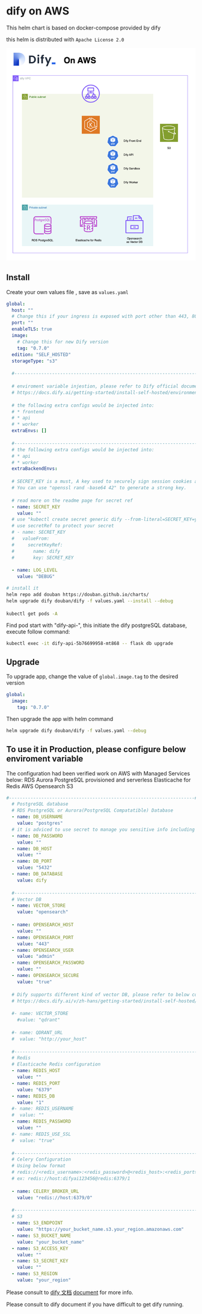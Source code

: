 # dify on AWS

This helm chart is based on docker-compose provided by dify

this helm is distributed with `Apache License 2.0`

![Deployment Architecture](https://github.com/KevinZhao/dify_helm/blob/main/doc/Architecture.png?raw=true)

## Install

Create your own values file , save as `values.yaml`

```yaml
global:
  host: ""
  # Change this if your ingress is exposed with port other than 443, 80, like 8080 for instance
  port: ""
  enableTLS: true
  image:
    # Change this for new Dify version
    tag: "0.7.0"
  edition: "SELF_HOSTED"
  storageType: "s3"

  #---------------------------------------------------------------------#

  # enviroment variable injestion, please refer to Dify official document
  # https://docs.dify.ai/getting-started/install-self-hosted/environments

  # the following extra configs would be injected into:
  # * frontend
  # * api
  # * worker
  extraEnvs: []

  #---------------------------------------------------------------------#
  # the following extra configs would be injected into:
  # * api
  # * worker
  extraBackendEnvs:

  # SECRET_KEY is a must, A key used to securely sign session cookies and encrypt sensitive information in the database.This variable needs to be set when starting for the first time.
  # You can use "openssl rand -base64 42" to generate a strong key.

  # read more on the readme page for secret ref
  - name: SECRET_KEY
    value: ""
  # use "kubectl create secret generic dify --from-literal=SECRET_KEY=your_secret_value" to create s secret
  # use secretRef to protect your secret
  # - name: SECRET_KEY
  #   valueFrom:
  #     secretKeyRef:
  #       name: dify
  #       key: SECRET_KEY

  - name: LOG_LEVEL
    value: "DEBUG"
```

```sh
# install it
helm repo add douban https://douban.github.io/charts/
helm upgrade dify douban/dify -f values.yaml --install --debug

kubectl get pods -A
```

Find pod start with "dify-api-", this initiate the dify postgreSQL database, execute follow command:

```sh
kubectl exec -it dify-api-5b76699958-mt868 -- flask db upgrade
```


## Upgrade

To upgrade app, change the value of `global.image.tag` to the desired version

```yaml
global:
  image:
    tag: "0.7.0"
```

Then upgrade the app with helm command

```sh
helm upgrade dify douban/dify -f values.yaml --debug
```


## To use it in Production, please configure below enviroment variable
The configuration had been verified work on AWS with Managed Services below:
RDS Aurora PostgreSQL provisioned and serverless
Elasticache for Redis
AWS Opensearch
S3

```yaml
#---------------------------------------------------------------------#
  # PostgreSQL database
  # RDS PostgreSQL or Aurora(PostgreSQL Compatatible) Database
  - name: DB_USERNAME
    value: "postgres"
  # it is adviced to use secret to manage you sensitive info including password
  - name: DB_PASSWORD
    value: ""
  - name: DB_HOST
    value: ""
  - name: DB_PORT
    value: "5432"
  - name: DB_DATABASE
    value: dify
  
  #---------------------------------------------------------------------#
  # Vector DB
  - name: VECTOR_STORE
    value: "opensearch"
    
  - name: OPENSEARCH_HOST
    value: ""
  - name: OPENSEARCH_PORT
    value: "443"
  - name: OPENSEARCH_USER
    value: "admin"
  - name: OPENSEARCH_PASSWORD
    value: ""
  - name: OPENSEARCH_SECURE
    value: "true"

  # Dify supports different kind of vector DB, please refer to below configuration
  # https://docs.dify.ai/v/zh-hans/getting-started/install-self-hosted/environments#xiang-liang-shu-ju-ku-pei-zhi

  #- name: VECTOR_STORE 
    #value: "qdrant"

  #- name: QDRANT_URL
  #  value: "http://your_host"

  #---------------------------------------------------------------------#
  # Redis
  # Elasticache Redis configuration
  - name: REDIS_HOST
    value: ""
  - name: REDIS_PORT
    value: "6379"
  - name: REDIS_DB
    value: "1"
  #- name: REDIS_USERNAME
  #  value: ""
  - name: REDIS_PASSWORD
    value: ""
  #- name: REDIS_USE_SSL
  #  value: "true"

  #---------------------------------------------------------------------#
  # Celery Configuration
  # Using below format
  # redis://<redis_username>:<redis_password>@<redis_host>:<redis_port>/<redis_database>
  # ex: redis://host:difyai123456@redis:6379/1
  
  - name: CELERY_BROKER_URL
    value: "redis://host:6379/0"

  #---------------------------------------------------------------------# 
  # S3
  - name: S3_ENDPOINT
    value: "https://your_bucket_name.s3.your_region.amazonaws.com"
  - name: S3_BUCKET_NAME
    value: "your_bucket_name"
  - name: S3_ACCESS_KEY
    value: ""
  - name: S3_SECRET_KEY
    value: ""
  - name: S3_REGION
    value: "your_region"
```
Please consult to [dify 文档](https://docs.dify.ai/v/zh-hans/getting-started/install-self-hosted/environments) [document](https://docs.dify.ai/getting-started/install-self-hosted/environments) for more info.

Please consult to dify document if you have difficult to get dify running.
